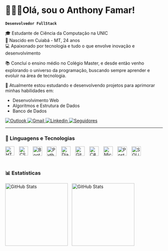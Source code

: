 # 👨🏾‍💻Olá, sou o Anthony Famar!

**`Desenvolvedor FullStack`**

🎓 Estudante de Ciência da Computação na UNIC  
📍 Nascido em Cuiabá - MT, 24 anos  
💻 Apaixonado por tecnologia e tudo o que envolve inovação e desenvolvimento

📚 Concluí o ensino médio no Colégio Master, e desde então venho explorando o universo da programação, buscando sempre aprender e evoluir na área de tecnologia.

🚀 Atualmente estou estudando e desenvolvendo projetos para aprimorar minhas habilidades em:
- Desenvolvimento Web
- Algoritmos e Estrutura de Dados
- Banco de Dados

<div>
    <a href = "mailto:anthonysouza75@hotmail.com.br">
    <img title="Outlook" src="https://img.shields.io/badge/Microsoft_Outlook-0078D4?logo=microsoft-outlook&logoColor=white&style=for-the-badge" 
    target="_blank">
    </a>
    <a href = "mailto:anthonykiller875@gmail.com">
    <img title="Gmail" src="https://img.shields.io/badge/Gmail-D14836?style=for-the-badge&logo=gmail&logoColor=white" 
    target="_blank">
    </a>
    <a href="https://www.linkedin.com/in/anthony-famar-74211b211" target="_blank">
    <img title="Linkedin" src="https://img.shields.io/badge/-LinkedIn-%230077B5?style=for-the-badge&logo=linkedin&logoColor=white" target="_blank">
    </a>
     <a href="https://github.com/anthonyfamar?tab=followers">
    <img alt="Seguidores" title="Me siga no GitHub" 
    src="https://custom-icon-badges.demolab.com/github/followers/Larissakich?color=%23E1AD0E&labelColor=C79600&style=for-the-badge&logo=github&label=Seguidores&logoColor=white"/>
    </a>
</div>

---

### 🤖 Linguagens e Tecnologias
<img 
    alt="HTML"
    title="HTML" 
    width="29px" 
    style="padding-right: 15px; float: left;" 
    src="https://cdn.jsdelivr.net/gh/devicons/devicon@latest/icons/html5/html5-original.svg" 
/>
<img 
    alt="CSS" 
    title="CSS"
    width="29px" 
    style="padding-right: 15px; float: left;"
    src="https://cdn.jsdelivr.net/gh/devicons/devicon@latest/icons/css3/css3-original.svg" 
/>
<img 
    alt="Bootstrap"
    title="Bootstrap" 
    width="30px" 
    style="padding-right: 15px; float: left;"
    src="https://cdn.jsdelivr.net/gh/devicons/devicon@latest/icons/bootstrap/bootstrap-original.svg" 
/>
<img 
    alt="Python" 
    title="Python"
    width="31px" 
    style="padding-right: 15px; float: left;"
    src="https://cdn.jsdelivr.net/gh/devicons/devicon@latest/icons/python/python-original.svg" 
/>
<img 
    alt="Django" 
    title="Django"
    width="30px" 
    style="padding-right: 15px; float: left;"
    src="https://cdn.jsdelivr.net/gh/devicons/devicon@latest/icons/django/django-plain.svg" 
/>
<img 
    alt="GitHub" 
    title="GitHub"
    width="30px" 
    style="padding-right: 15px; float: left;"
    src="https://cdn.jsdelivr.net/gh/devicons/devicon@latest/icons/github/github-original.svg" 
/>
<img 
    alt="C#" 
    title="C#"
    width="30px" 
    style="padding-right: 15px; float: left;"
    src="https://cdn.jsdelivr.net/gh/devicons/devicon@latest/icons/csharp/csharp-original.svg" 
/>
<img 
    alt="MicrosoftSqlServer" 
    title="MicrosoftSqlServer"
    width="30px" 
    style="padding-right: 15px; float: left;"
    src="https://cdn.jsdelivr.net/gh/devicons/devicon@latest/icons/microsoftsqlserver/microsoftsqlserver-original.svg" 
/>
<img 
    alt="PostgreSQL" 
    title="PostgreSQL"
    width="30px" 
    style="padding-right: 15px; float: left;"
    src="https://cdn.jsdelivr.net/gh/devicons/devicon@latest/icons/postgresql/postgresql-original.svg" 
/>
<img 
    alt="SQLite" 
    title="SQLite"
    width="30px" 
    style="padding-right: 15px; float: left;"
    src="https://cdn.jsdelivr.net/gh/devicons/devicon@latest/icons/sqlite/sqlite-original.svg" 
/>

<br/>
<br/>
<br/>


### 📊 Estatísticas

<p>
  <img 
    align="left" 
    alt="GitHub Stats" 
    height="200" 
    style="padding-right: 10px;" 
    src="https://github-readme-stats.vercel.app/api?username=Larissakich&show_icons=true&theme=tokyonight&include_all_commits=true&locale=pt-br" 
  />

<img 
      align="left" 
      alt="GitHub Stats" 
      height="200" 
      src="https://github-readme-stats.vercel.app/api/top-langs/?username=larissakich&theme=tokyonight&layout=compact&custom_title=Tecnologias&langs_count=9" 
  />

</p>
